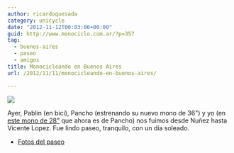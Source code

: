 ```yaml
---
author: ricardoquesada
category: unicycle
date: "2012-11-12T00:03:06+00:00"
guid: http://www.monociclo.com.ar/?p=357
tag:
  - buenos-aires
  - paseo
  - amigos
title: Monocicleando en Buenos Aires
url: /2012/11/11/monocicleando-en-buenos-aires/

---
```

![](https://lh4.googleusercontent.com/-Sljhs-M_E_k/UKrJ9x0eUpI/AAAAAAAAqU4/QZ5vRWpkzv0/s400/IMG_5592.JPG)

Ayer, Pablin (en bici), Pancho (estrenando su nuevo mono de 36") y yo (en [este mono de 28"](http://www.monociclo.com.ar/2009/04/nuevo-monociclo-ajata-marathon-28/) que ahora es de Pancho) nos fuimos desde Nuñez hasta Vicente Lopez. Fue lindo paseo, tranquilo, con un día soleado.

- [Fotos del paseo](https://photos.app.goo.gl/qpLeSdh7DAuxMUFs5)
